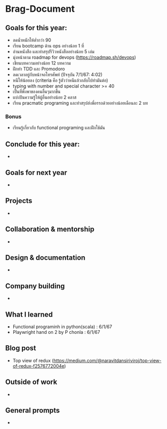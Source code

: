 # Brag-Document


## Goals for this year:

  * ลดน้ำหนักให้ต่ำกว่า 90
  * เรียน bootcamp ด้าน ops อย่างน้อย 1 ที่
  * อ่านหนังสือ และทำสรุปรีวิวหนังสืออย่างน้อย 5 เล่ม
  * มุ่งหน้าตาม roadmap for devops (https://roadmap.sh/devops)
  * เขียนบทความอย่างน้อย 12 บทความ
  * ฝึกทำ TDD และ Promodoro
  * ลดเวลาอยู่กับหน้าจอโทรศัพท์ (ปัจจุบัน 7/1/67: 4:02)
  * หนีให้น้อยลง (criteria คือ รู้ตัวว่าหนีแล้วกลับไปทำมันต่อ)
  * typing with number and special character >= 40
  * เป็นที่พึ่งพาของคนอื่นๆมากขึ้น
  * แบ่งปันความรู้ให้ผู้อื่นอย่างน้อย 2 คลาส
  * เรียน pracmatic programing และทำสรุปส่งพี่อรรถด้วยอย่างน้อยเดือนละ 2 บท

  ### Bonus
  * เรียนรู้เกี่ยวกับ functional programing และฝึกใช้มัน

## Conclude for this year:

-


## Goals for next year

-

## Projects

-


## Collaboration & mentorship

-

## Design & documentation

-

## Company building

-

## What I learned

  * Functional programinh in python(scala) : 6/1/67
  * Playwright hand on 2 by P chonla : 6/1/67

## Blog post

  * Top view of redux (https://medium.com/@naravitdansiriviroj/top-view-of-redux-f2576772004e)


## Outside of work

-


## General prompts

-

